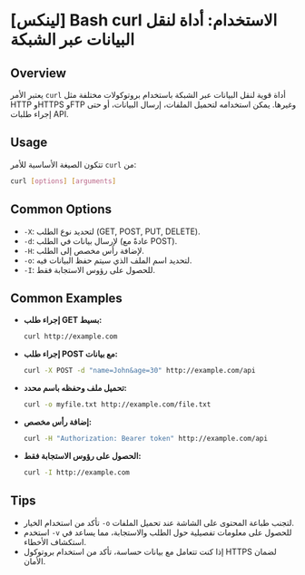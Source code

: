 # [لينكس] Bash curl الاستخدام: أداة لنقل البيانات عبر الشبكة

## Overview
يعتبر الأمر `curl` أداة قوية لنقل البيانات عبر الشبكة باستخدام بروتوكولات مختلفة مثل HTTP وHTTPS وFTP وغيرها. يمكن استخدامه لتحميل الملفات، إرسال البيانات، أو حتى إجراء طلبات API.

## Usage
تتكون الصيغة الأساسية للأمر `curl` من:

```bash
curl [options] [arguments]
```

## Common Options
- `-X`: لتحديد نوع الطلب (GET, POST, PUT, DELETE).
- `-d`: لإرسال بيانات في الطلب (عادةً مع POST).
- `-H`: لإضافة رأس مخصص إلى الطلب.
- `-o`: لتحديد اسم الملف الذي سيتم حفظ البيانات فيه.
- `-I`: للحصول على رؤوس الاستجابة فقط.

## Common Examples
- **إجراء طلب GET بسيط:**
  ```bash
  curl http://example.com
  ```

- **إجراء طلب POST مع بيانات:**
  ```bash
  curl -X POST -d "name=John&age=30" http://example.com/api
  ```

- **تحميل ملف وحفظه باسم محدد:**
  ```bash
  curl -o myfile.txt http://example.com/file.txt
  ```

- **إضافة رأس مخصص:**
  ```bash
  curl -H "Authorization: Bearer token" http://example.com/api
  ```

- **الحصول على رؤوس الاستجابة فقط:**
  ```bash
  curl -I http://example.com
  ```

## Tips
- تأكد من استخدام الخيار `-o` لتجنب طباعة المحتوى على الشاشة عند تحميل الملفات.
- استخدم `-v` للحصول على معلومات تفصيلية حول الطلب والاستجابة، مما يساعد في استكشاف الأخطاء.
- إذا كنت تتعامل مع بيانات حساسة، تأكد من استخدام بروتوكول HTTPS لضمان الأمان.